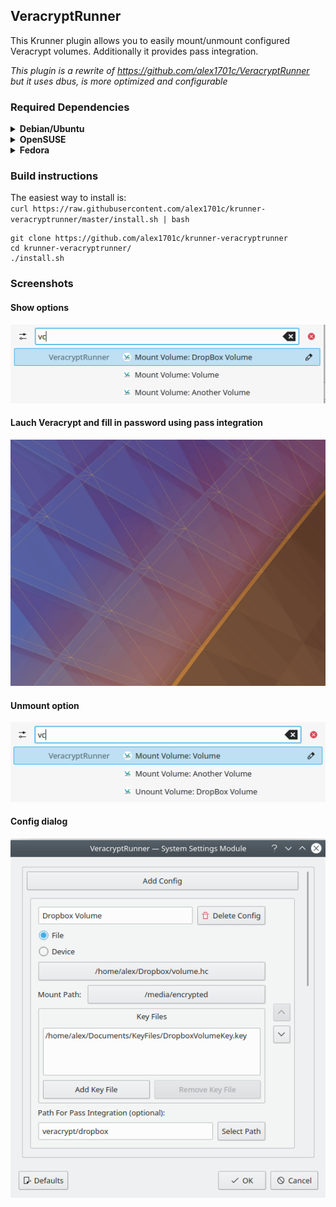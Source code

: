 ## VeracryptRunner

This Krunner plugin allows you to easily mount/unmount configured Veracrypt volumes.
Additionally it provides pass integration.

*This plugin is a rewrite of https://github.com/alex1701c/VeracryptRunner but it uses dbus, is more optimized and configurable*

### Required Dependencies

<details>
<summary><b>Debian/Ubuntu</b></summary>

Plasma5:  
```bash install-ubuntu-plasma5
sudo apt install git cmake extra-cmake-modules build-essential libkf5runner-dev libkf5i18n-dev libkf5kcmutils-dev libkf5dbusaddons-bin
```
Plasma6:  
```bash install-ubuntu-plasma6
sudo apt install git cmake extra-cmake-modules build-essential libkf6runner-dev libkf6i18n-dev libkf6kcmutils-dev libkf6dbusaddons-bin
```

</details>

<details>
<summary><b>OpenSUSE</b></summary>

Plasma5:  
```bash install-opensuse-plasma5
sudo zypper install git cmake extra-cmake-modules ki18n-devel kcmutils-devel knotifications-devel kdbusaddons-tools
```
Plasma6:  
```bash install-opensuse-plasma6
sudo zypper install git cmake kf6-extra-cmake-modules kf6-ki18n-devel kf6-kcmutils-devel kf6-kdbusaddons-tools
```

</details>

<details>
<summary><b>Fedora</b></summary>

Plasma5:  
```bash install-fedora-plasma5
sudo dnf install git cmake extra-cmake-modules kf5-ki18n-devel kf5-kcmutils-devel kf5-knotifications-devel kf5-kdbusaddons
```
Plasma6:  
```bash install-fedora-plasma5
sudo dnf install git cmake extra-cmake-modules kf6-ki18n-devel kf6-kcmutils-devel kf6-knotifications-devel kf6-dbusaddons
```

</details>


### Build instructions  

The easiest way to install is:  
`curl https://raw.githubusercontent.com/alex1701c/krunner-veracryptrunner/master/install.sh | bash`  
```
git clone https://github.com/alex1701c/krunner-veracryptrunner
cd krunner-veracryptrunner/
./install.sh
```
### Screenshots  

#### Show options  
![Show options](https://raw.githubusercontent.com/alex1701c/Screenshots/master/krunner-veracryptrunner/run_options.png)

#### Lauch Veracrypt and fill in password using pass integration  
![Launch Veracrypt with pass integration](https://raw.githubusercontent.com/alex1701c/Screenshots/master/krunner-veracryptrunner/mount_with_pass_integration.gif)

#### Unmount option
![Unmount option](https://raw.githubusercontent.com/alex1701c/Screenshots/master/krunner-veracryptrunner/unmount_option.png)

#### Config dialog  
![Config dialog](https://raw.githubusercontent.com/alex1701c/Screenshots/master/krunner-veracryptrunner/config_overview.png)
